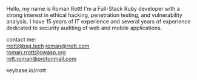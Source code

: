 
Hello, my name is Roman Rott!
I'm a Full-Stack Ruby developer with a strong interest in ethical hacking, penetration testing, and vulnerability analysis. I have 15 years of IT experience and several years of experience dedicated to security auditing of web and mobile applications.


contact me:  
rrott@bsg.tech
roman@rrott.com  
roman.rrott@owasp.org  
rott.roman@protonmail.com  

keybase.io/rrott  
